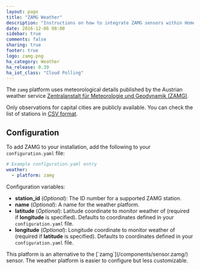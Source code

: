 ```yaml
---
layout: page
title: "ZAMG Weather"
description: "Instructions on how to integrate ZAMG sensors within Home Assistant."
date: 2016-12-06 08:00
sidebar: true
comments: false
sharing: true
footer: true
logo: zamg.png
ha_category: Weather
ha_release: 0.39
ha_iot_class: "Cloud Polling"
---
```


The `zamg` platform uses meteorological details published by the Austrian weather service [Zentralanstalt für Meteorologie und Geodynamik (ZAMG)](https://www.zamg.ac.at).

Only observations for capital cities are publicly available. You can check the list of stations in [CSV format](http://www.zamg.ac.at/ogd).

## Configuration

To add ZAMG to your installation, add the following to your `configuration.yaml` file:

```yaml
# Example configuration.yaml entry
weather:
  - platform: zamg
```

Configuration variables:

- **station_id** (*Optional*): The ID number for a supported ZAMG station.
- **name** (*Optional*): A name for the weather platform.
- **latitude** (*Optional*): Latitude coordinate to monitor weather of (required if **longitude** is specified). Defaults to coordinates defined in your `configuration.yaml` file.
- **longitude** (*Optional*): Longitude coordinate to monitor weather of (required if **latitude** is specified). Defaults to coordinates defined in your `configuration.yaml` file.

<p class='note'>
This platform is an alternative to the [`zamg`](/components/sensor.zamg/) sensor. The weather platform is easier to configure but less customizable.
</p>
